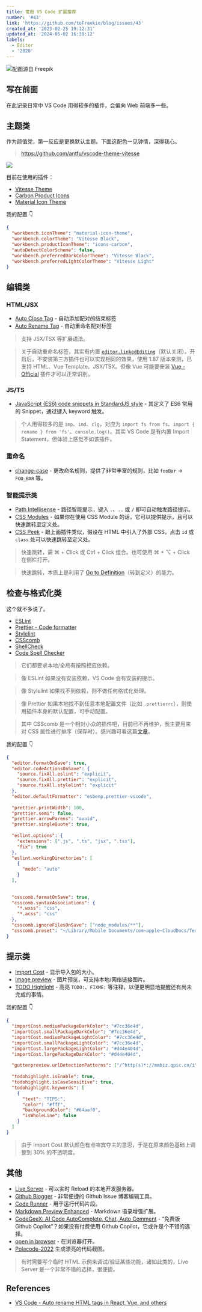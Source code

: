 ```yaml
---
title: 常用 VS Code 扩展推荐
number: '#43'
link: 'https://github.com/toFrankie/blog/issues/43'
created_at: '2023-02-25 19:12:31'
updated_at: '2024-05-02 16:38:12'
labels:
  - Editor
  - '2020'
---
```



![配图源自 Freepik](https://cdn.jsdelivr.net/gh/toFrankie/blog@main/images/2024/3/1711887781606.jpg)

## 写在前面

在此记录日常中 VS Code 用得较多的插件，会偏向 Web 前端多一些。


## 主题类

作为颜值党，第一反应是更换默认主题。下面这配色一见钟情，深得我心。
> https://github.com/antfu/vscode-theme-vitesse

![](https://cdn.jsdelivr.net/gh/toFrankie/blog@main/images/2024/3/1711863918221.png)

目前在使用的插件：

- [Vitesse Theme](https://marketplace.visualstudio.com/items?itemName=antfu.theme-vitesse)
- [Carbon Product Icons](https://marketplace.visualstudio.com/items?itemName=antfu.icons-carbon)
- [Material Icon Theme](https://marketplace.visualstudio.com/items?itemName=PKief.material-icon-theme)

我的配置 👇

```json
{
  "workbench.iconTheme": "material-icon-theme",
  "workbench.colorTheme": "Vitesse Black",
  "workbench.productIconTheme": "icons-carbon",
  "autoDetectColorScheme": false,
  "workbench.preferredDarkColorTheme": "Vitesse Black",
  "workbench.preferredLightColorTheme": "Vitesse Light"
}
```

## 编辑类

### HTML/JSX

- [Auto Close Tag](https://marketplace.visualstudio.com/items?itemName=formulahendry.auto-close-tag) - 自动添加配对的结束标签
- [Auto Rename Tag](https://marketplace.visualstudio.com/items?itemName=formulahendry.auto-rename-tag) - 自动重命名配对标签


> 支持 JSX/TSX 等扩展语法。

> 关于自动重命名标签，其实有内置 [`editor.linkedEditing`](https://code.visualstudio.com/docs/languages/html#_auto-update-tags)（默认关闭）。开启后，不安装第三方插件也可以实现相同的效果，使用 1.87 版本亲测，已支持 HTML、Vue Template、JSX/TSX。但像 Vue 可能要安装 [Vue - Official](https://marketplace.visualstudio.com/items?itemName=Vue.volar) 插件才可以正常识别。

### JS/TS

- [JavaScript (ES6) code snippets in StandardJS style](https://marketplace.visualstudio.com/items?itemName=jmsv.JavaScriptSnippetsStandard) - 其定义了 ES6 常用的 Snippet，通过键入 keyword 触发。


> 个人用得较多的是 `imp`、`imd`、`clg`，对应为 `import fs from fs`、`import { rename } from 'fs'`、`console.log()`。其实 VS Code 是有内置 Import Statement，但体验上感觉不如该插件。


### 重命名

- [change-case](https://marketplace.visualstudio.com/items?itemName=wmaurer.change-case) - 更改命名规则，提供了非常丰富的规则，比如 `fooBar` → `FOO_BAR` 等。

### 智能提示类

- [Path Intellisense](https://marketplace.visualstudio.com/items?itemName=christian-kohler.path-intellisense) - 路径智能提示，键入 `.`、`..` 或 `/` 即可自动触发路径提示。
- [CSS Modules](https://marketplace.visualstudio.com/items?itemName=clinyong.vscode-css-modules) - 如果你在使用 CSS Module 的话，它可以提供提示，且可以快速跳转至定义处。
- [CSS Peek](https://marketplace.visualstudio.com/items?itemName=pranaygp.vscode-css-peek) - 跟上面插件类似，假设在 HTML 中引入了外部 CSS，点击 `id` 或 `class` 处可以快速跳转至定义处。

> 快速跳转，需 ⌘ + Click 或 Ctrl + Click 组合。也可使用 ⌘ + ⌥ + Click 在侧栏打开。

> 快速跳转，本质上是利用了 [Go to Definition](https://code.visualstudio.com/docs/editor/editingevolved#_go-to-definition)（转到定义）的能力。

## 检查与格式化类

这个就不多说了。

- [ESLint](https://marketplace.visualstudio.com/items?itemName=dbaeumer.vscode-eslint)
- [Prettier - Code formatter](https://marketplace.visualstudio.com/items?itemName=esbenp.prettier-vscode)
- [Stylelint](https://marketplace.visualstudio.com/items?itemName=stylelint.vscode-stylelint)
- [CSScomb](https://marketplace.visualstudio.com/items?itemName=mrmlnc.vscode-csscomb)
- [ShellCheck](https://marketplace.visualstudio.com/items?itemName=timonwong.shellcheck)
- [Code Spell Checker](https://marketplace.visualstudio.com/items?itemName=streetsidesoftware.code-spell-checker)

> 它们都要求本地/全局有按照相应依赖。

> 像 ESLint 如果没有安装依赖，VS Code 会有安装的提示。

> 像 Stylelint 如果找不到依赖，则不做任何格式化处理。

> 像 Prettier 如果本地找不到任意本地配置文件（比如 `.prettierrc`），则使用插件本身的默认配置，可手动配置。

> 其中 CSScomb 是一个相对小众的插件吧，目前已不再维护，我主要用来对 CSS 属性进行排序（保存时）。感兴趣可看这篇[文章](https://github.com/toFrankie/blog/issues/315)。

我的配置 👇

```json
{
  "editor.formatOnSave": true,
  "editor.codeActionsOnSave": {
    "source.fixAll.eslint": "explicit",
    "source.fixAll.prettier": "explicit",
    "source.fixAll.stylelint": "explicit"
  },
  "editor.defaultFormatter": "esbenp.prettier-vscode",
  
  "prettier.printWidth": 100,
  "prettier.semi": false,
  "prettier.arrowParens": "avoid",
  "prettier.singleQuote": true,
  
  "eslint.options": {
    "extensions": [".js", ".ts", "jsx", ".tsx"],
    "fix": true
  },
  "eslint.workingDirectories": [
    {
      "mode": "auto"
    }
  ],
  
  
  "csscomb.formatOnSave": true,
  "csscomb.syntaxAssociations": {
    "*.wxss": "css",
    "*.acss": "css"
  },
  "csscomb.ignoreFilesOnSave": ["node_modules/**"],
  "csscomb.preset": "~/Library/Mobile Documents/com~apple~CloudDocs/Terminal/csscomb/preset-custom.json",
}
```


## 提示类

- [Import Cost](https://marketplace.visualstudio.com/items?itemName=wix.vscode-import-cost) - 显示导入包的大小。
- [Image preview](https://marketplace.visualstudio.com/items?itemName=kisstkondoros.vscode-gutter-preview) - 图片预览，可支持本地/网络链接图片。
- [TODO Highlight](https://marketplace.visualstudio.com/items?itemName=wayou.vscode-todo-highlight) - 高亮 `TODO:`、`FIXME:` 等注释，以便更明显地提醒还有尚未完成的事情。


我的配置 👇

```json
{
  "importCost.mediumPackageDarkColor": "#7cc36e4d",
  "importCost.smallPackageDarkColor": "#7cc36e4d",
  "importCost.mediumPackageLightColor": "#7cc36e4d",
  "importCost.smallPackageLightColor": "#7cc36e4d",
  "importCost.largePackageLightColor": "#d44e404d",
  "importCost.largePackageDarkColor": "#d44e404d",
  
  "gutterpreview.urlDetectionPatterns": ["/^http(s)*://mmbiz.qpic.cn/i"],
  
  "todohighlight.isEnable": true,
  "todohighlight.isCaseSensitive": true,
  "todohighlight.keywords": [
    {
      "text": "TIPS:",
      "color": "#fff",
      "backgroundColor": "#64aaf0",
      "isWholeLine": false
    }
  ]
}
```

> 由于 Import Cost 默认颜色有点喧宾夺主的意思，于是在原来颜色基础上调整到 30% 的不透明度。


## 其他

- [Live Server](https://marketplace.visualstudio.com/items?itemName=ritwickdey.LiveServer) - 可以实时 Reload 的本地开发服务器。
- [Github Blogger](https://marketplace.visualstudio.com/items?itemName=Frankie.github-blogger) - 非常便捷的 Github Issue 博客编辑工具。
- [Code Runner](https://marketplace.visualstudio.com/items?itemName=formulahendry.code-runner) - 用于运行代码片段。
- [Markdown Preview Enhanced](https://marketplace.visualstudio.com/items?itemName=shd101wyy.markdown-preview-enhanced) - Markdown 语录增强扩展。
- [CodeGeeX: AI Code AutoComplete, Chat, Auto Comment](https://marketplace.visualstudio.com/items?itemName=aminer.codegeex) - “免费版 Github Copilot”？如果没有付费使用 Github Copilot，它或许是个不错的选择。
- [open in browser](https://marketplace.visualstudio.com/items?itemName=techer.open-in-browser) - 在浏览器打开。
- [Polacode-2022](https://marketplace.visualstudio.com/items?itemName=jeff-hykin.polacode-2019) 生成漂亮的代码截图。


> 有时需要写个临时 HTML 示例来调试/验证某些功能，诸如此类的，Live Server 是一个非常不错的选择，很便捷。

## References

- [VS Code - Auto rename HTML tags in React, Vue, and others](https://www.roboleary.net/vscode/2023/05/08/auto-rename-tags-react-vue-svelte.html)
